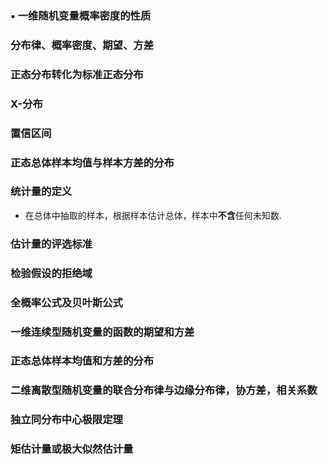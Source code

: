 ### &bull; 一维随机变量概率密度的性质

### 分布律、概率密度、期望、方差

### 正态分布转化为标准正态分布

### X-分布

### 置信区间

### 正态总体样本均值与样本方差的分布

### 统计量的定义

* 在总体中抽取的样本，根据样本估计总体，样本中**不含**任何未知数.

### 估计量的评选标准

### 检验假设的拒绝域

### 全概率公式及贝叶斯公式

### 一维连续型随机变量的函数的期望和方差

### 正态总体样本均值和方差的分布

### 二维离散型随机变量的联合分布律与边缘分布律，协方差，相关系数

### 独立同分布中心极限定理

### 矩估计量或极大似然估计量